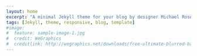 ```yaml
---
layout: home
excerpt: "A minimal Jekyll theme for your blog by designer Michael Rose."
tags: [Jekyll, theme, responsive, blog, template]
#image:
#  feature: sample-image-1.jpg
#  credit: WeGraphics
#  creditlink: http://wegraphics.net/downloads/free-ultimate-blurred-background-pack/
---
```

